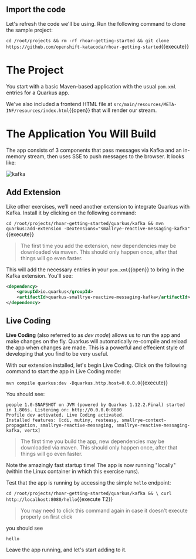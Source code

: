 ## Import the code

Let's refresh the code we'll be using. Run the following command to clone the sample project:

`cd /root/projects && rm -rf rhoar-getting-started && git clone https://github.com/openshift-katacoda/rhoar-getting-started`{{execute}}

# The Project

You start with a basic Maven-based application with the usual `pom.xml` entries for a Quarkus app.

We've also included a frontend HTML file at `src/main/resources/META-INF/resources/index.html`{{open}} that will render our stream.

# The Application You Will Build

The app consists of 3 components that pass messages via Kafka and an in-memory stream, then uses SSE to push messages to
the browser. It looks like:

![kafka](/openshift/assets/middleware/quarkus/kafkaarch.png)

## Add Extension

Like other exercises, we’ll need another extension to integrate Quarkus with Kafka. Install it by clicking on the following command:

`cd /root/projects/rhoar-getting-started/quarkus/kafka &&
  mvn quarkus:add-extension -Dextensions="smallrye-reactive-messaging-kafka"`{{execute}}

> The first time you add the extension, new dependencies may be downloaded via maven. This should only happen once, after that things will go even faster.

This will add the necessary entries in your `pom.xml`{{open}} to bring in the Kafka extension. You'll see:

```xml
<dependency>
    <groupId>io.quarkus</groupId>
    <artifactId>quarkus-smallrye-reactive-messaging-kafka</artifactId>
</dependency>
```
## Live Coding

**Live Coding** (also referred to as _dev mode_) allows us to run the app and make changes on the fly. Quarkus will automatically re-compile and reload the app when changes are made. This is a powerful and effecient style of developing that you find to be very useful.

With our extension installed, let's begin Live Coding. Click on the following command to start the app in Live Coding mode:

```mvn compile quarkus:dev -Dquarkus.http.host=0.0.0.0```{{execute}}

You should see:

```console
people 1.0-SNAPSHOT on JVM (powered by Quarkus 1.12.2.Final) started in 1.806s. Listening on: http://0.0.0.0:8080
Profile dev activated. Live Coding activated.
Installed features: [cdi, mutiny, resteasy, smallrye-context-propagation, smallrye-reactive-messaging, smallrye-reactive-messaging-kafka, vertx]
```

> The first time you build the app, new dependencies may be downloaded via maven. This should only happen once, after that things will go even faster.

Note the amazingly fast startup time! The app is now running "locally" (within the Linux container in which this exercise runs).

Test that the app is running by accessing the simple `hello` endpoint:

`cd /root/projects/rhoar-getting-started/quarkus/kafka && \
  curl http://localhost:8080/hello`{{execute T2}}

> You may need to click this command again in case it doesn't execute properly on first click

you should see

```console
hello
```
Leave the app running, and let's start adding to it.
